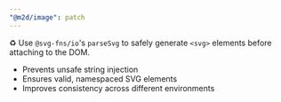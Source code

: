 ```yaml
---
"@m2d/image": patch
---
```


♻️ Use `@svg-fns/io`'s `parseSvg` to safely generate `<svg>` elements before attaching to the DOM.

- Prevents unsafe string injection
- Ensures valid, namespaced SVG elements
- Improves consistency across different environments
